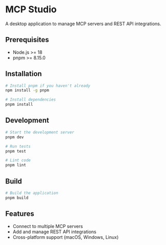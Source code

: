 # MCP Studio

A desktop application to manage MCP servers and REST API integrations.

## Prerequisites

- Node.js >= 18
- pnpm >= 8.15.0

## Installation

```bash
# Install pnpm if you haven't already
npm install -g pnpm

# Install dependencies
pnpm install
```

## Development

```bash
# Start the development server
pnpm dev

# Run tests
pnpm test

# Lint code
pnpm lint
```

## Build

```bash
# Build the application
pnpm build
```

## Features

- Connect to multiple MCP servers
- Add and manage REST API integrations
- Cross-platform support (macOS, Windows, Linux) 